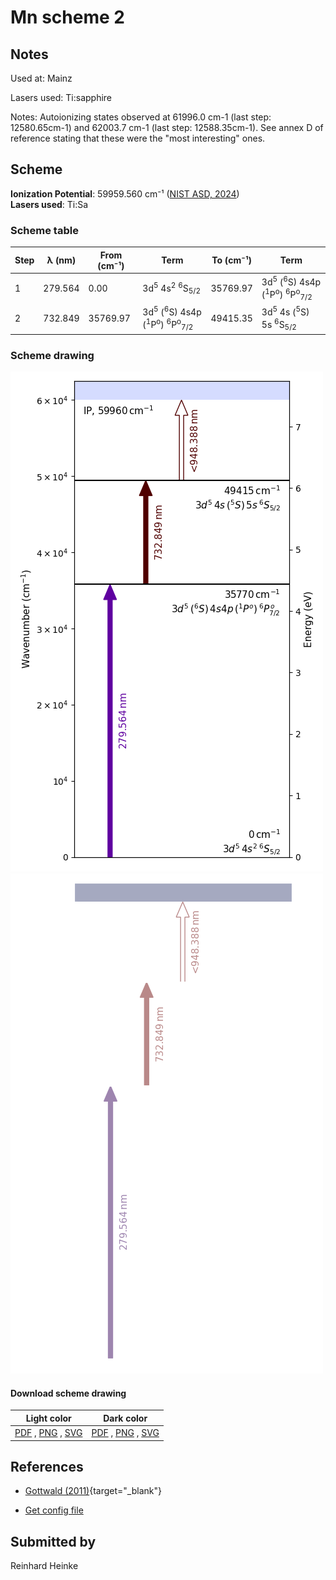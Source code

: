 # Mn scheme 2

## Notes

Used at: Mainz

Lasers used: Ti:sapphire

Notes: Autoionizing states observed at 61996.0 cm-1 (last step: 12580.65cm-1) and 62003.7 cm-1 (last step: 12588.35cm-1). See annex D of reference stating that these were the "most interesting" ones.



## Scheme

**Ionization Potential**: 59959.560 cm⁻¹ ([NIST ASD, 2024](https://www.nist.gov/pml/atomic-spectra-database))  
**Lasers used**: Ti:Sa

### Scheme table

| Step | λ (nm)  | From (cm⁻¹) |                                                  Term                                                   | To (cm⁻¹) |                                                  Term                                                   |
| ---- | ------- | ----------- | ------------------------------------------------------------------------------------------------------- | --------- | ------------------------------------------------------------------------------------------------------- |
| 1    | 279.564 | 0.00        | 3d<sup>5</sup> 4s<sup>2</sup> <sup>6</sup>S<sub>5/2</sub>                                               | 35769.97  | 3d<sup>5</sup> (<sup>6</sup>S) 4s4p (<sup>1</sup>P<sup>o</sup>) <sup>6</sup>P<sup>o</sup><sub>7/2</sub> |
| 2    | 732.849 | 35769.97    | 3d<sup>5</sup> (<sup>6</sup>S) 4s4p (<sup>1</sup>P<sup>o</sup>) <sup>6</sup>P<sup>o</sup><sub>7/2</sub> | 49415.35  | 3d<sup>5</sup> 4s (<sup>5</sup>S) 5s <sup>6</sup>S<sub>5/2</sub>                                        |


### Scheme drawing

![mn scheme, light mode](mn-002/mn-002-light.png#only-light)
![mn scheme, dark mode](mn-002/mn-002-dark-web.png#only-dark)

#### Download scheme drawing

|                                            Light color                                            |                                           Dark color                                           |
| ------------------------------------------------------------------------------------------------- | ---------------------------------------------------------------------------------------------- |
| [PDF](mn-002/mn-002-light.pdf) , [PNG](mn-002/mn-002-light.png) , [SVG](mn-002/mn-002-light.svg)  | [PDF](mn-002/mn-002-dark.pdf) , [PNG](mn-002/mn-002-dark.png) , [SVG](mn-002/mn-002-dark.svg)  |


## References

  - [Gottwald (2011)](https://doi.org/10.25358/openscience-3289){target="_blank"}

  - [Get config file](https://github.com/RIMS-Code/rims-code.github.io/blob/main/db/mn-002.json)



## Submitted by

Reinhard Heinke

